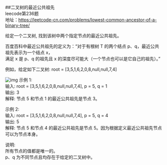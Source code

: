 ##二叉树的最近公共祖先<br/>
leecode第236题<br/>
地址：https://leetcode-cn.com/problems/lowest-common-ancestor-of-a-binary-tree/<br/>

给定一个二叉树, 找到该树中两个指定节点的最近公共祖先。<br/>

百度百科中最近公共祖先的定义为：“对于有根树 T 的两个结点 p、q，最近公共祖先表示为一个结点 x，<br/>
满足 x 是 p、q 的祖先且 x 的深度尽可能大（一个节点也可以是它自己的祖先）。”<br/>

例如，给定如下二叉树:  root = [3,5,1,6,2,0,8,null,null,7,4]<br/>

![img](https://github.com/yuluoqianmu/EveryDayLeetcode/blob/master/2019-01/09/binarytree.png?raw=true)
示例 1:<br/>
输入: root = [3,5,1,6,2,0,8,null,null,7,4], p = 5, q = 1<br/>
输出: 3<br/>
解释: 节点 5 和节点 1 的最近公共祖先是节点 3。<br/>

示例 2:<br/>
输入: root = [3,5,1,6,2,0,8,null,null,7,4], p = 5, q = 4<br/>
输出: 5<br/>
解释: 节点 5 和节点 4 的最近公共祖先是节点 5。因为根据定义最近公共祖先节点可以为节点本身。<br/>
 

说明:<br/>
所有节点的值都是唯一的。<br/>
p、q 为不同节点且均存在于给定的二叉树中。<br/>
